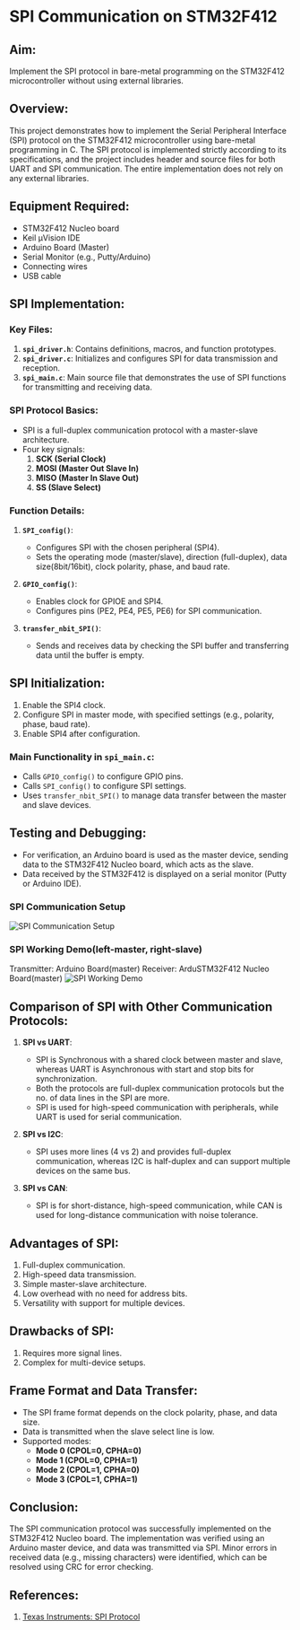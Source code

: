 # SPI Communication on STM32F412

## **Aim:**
Implement the SPI protocol in bare-metal programming on the STM32F412 microcontroller without using external libraries.

## **Overview:**
This project demonstrates how to implement the Serial Peripheral Interface (SPI) protocol on the STM32F412 microcontroller using bare-metal programming in C. The SPI protocol is implemented strictly according to its specifications, and the project includes header and source files for both UART and SPI communication. The entire implementation does not rely on any external libraries.

## **Equipment Required:**
- STM32F412 Nucleo board
- Keil μVision IDE
- Arduino Board (Master)
- Serial Monitor (e.g., Putty/Arduino)
- Connecting wires
- USB cable

## **SPI Implementation:**

### **Key Files:**
1. **`spi_driver.h`**: Contains definitions, macros, and function prototypes.
2. **`spi_driver.c`**: Initializes and configures SPI for data transmission and reception.
3. **`spi_main.c`**: Main source file that demonstrates the use of SPI functions for transmitting and receiving data.

### **SPI Protocol Basics:**
- SPI is a full-duplex communication protocol with a master-slave architecture.
- Four key signals:
  1. **SCK (Serial Clock)**
  2. **MOSI (Master Out Slave In)**
  3. **MISO (Master In Slave Out)**
  4. **SS (Slave Select)**

### **Function Details:**
1. **`SPI_config()`**:
   - Configures SPI with the chosen peripheral (SPI4).
   - Sets the operating mode (master/slave), direction (full-duplex), data size(8bit/16bit), clock polarity, phase, and baud rate.
   
2. **`GPIO_config()`**:
   - Enables clock for GPIOE and SPI4.
   - Configures pins (PE2, PE4, PE5, PE6) for SPI communication.

3. **`transfer_nbit_SPI()`**:
   - Sends and receives data by checking the SPI buffer and transferring data until the buffer is empty.

## **SPI Initialization:**
1. Enable the SPI4 clock.
2. Configure SPI in master mode, with specified settings (e.g., polarity, phase, baud rate).
3. Enable SPI4 after configuration.

### **Main Functionality in `spi_main.c`:**
- Calls `GPIO_config()` to configure GPIO pins.
- Calls `SPI_config()` to configure SPI settings.
- Uses `transfer_nbit_SPI()` to manage data transfer between the master and slave devices.

## **Testing and Debugging:**
- For verification, an Arduino board is used as the master device, sending data to the STM32F412 Nucleo board, which acts as the slave.
- Data received by the STM32F412 is displayed on a serial monitor (Putty or Arduino IDE).

### SPI Communication Setup
![SPI Communication Setup](https://github.com/MegavathPavan/SPI-Protocol/blob/main/SPI_Demo_Board.png)

### SPI Working Demo(left-master, right-slave)
Transmitter: Arduino Board(master)
Receiver: ArduSTM32F412 Nucleo Board(master)
![SPI Working Demo](https://github.com/MegavathPavan/SPI-Protocol/blob/main/stmspi-output%20demonstration.gif?raw=true)

## **Comparison of SPI with Other Communication Protocols:**

1. **SPI vs UART**:
   - SPI is Synchronous with a shared clock between master and slave, whereas
UART is Asynchronous with start and stop bits for synchronization.
   - Both the protocols are full-duplex communication protocols but the no. of
data lines in the SPI are more.
   - SPI is used for high-speed communication with peripherals, while UART is used for serial communication.

2. **SPI vs I2C**:
   - SPI uses more lines (4 vs 2) and provides full-duplex communication, whereas I2C is half-duplex and can support multiple devices on the same bus.

3. **SPI vs CAN**:
   - SPI is for short-distance, high-speed communication, while CAN is used for long-distance communication with noise tolerance.

## **Advantages of SPI:**
1. Full-duplex communication.
2. High-speed data transmission.
3. Simple master-slave architecture.
4. Low overhead with no need for address bits.
5. Versatility with support for multiple devices.

## **Drawbacks of SPI:**
1. Requires more signal lines.
2. Complex for multi-device setups.

## **Frame Format and Data Transfer:**
- The SPI frame format depends on the clock polarity, phase, and data size.
- Data is transmitted when the slave select line is low.
- Supported modes:
  - **Mode 0 (CPOL=0, CPHA=0)**
  - **Mode 1 (CPOL=0, CPHA=1)**
  - **Mode 2 (CPOL=1, CPHA=0)**
  - **Mode 3 (CPOL=1, CPHA=1)**

## **Conclusion:**
The SPI communication protocol was successfully implemented on the STM32F412 Nucleo board. The implementation was verified using an Arduino master device, and data was transmitted via SPI. Minor errors in received data (e.g., missing characters) were identified, which can be resolved using CRC for error checking.

## **References:**
1. [Texas Instruments: SPI Protocol](https://www.ti.com/lit/ug/sprugp2a/sprugp2a.pdf)
